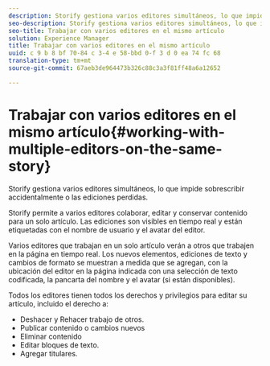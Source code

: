 ```yaml
---
description: Storify gestiona varios editores simultáneos, lo que impide sobrescribir accidentalmente o las ediciones perdidas.
seo-description: Storify gestiona varios editores simultáneos, lo que impide sobrescribir accidentalmente o las ediciones perdidas.
seo-title: Trabajar con varios editores en el mismo artículo
solution: Experience Manager
title: Trabajar con varios editores en el mismo artículo
uuid: c 9 b 8 bf 70-84 c 3-4 e 58-bbd 0-f 3 d 0 ea 74 fc 68
translation-type: tm+mt
source-git-commit: 67aeb3de964473b326c88c3a3f81ff48a6a12652

---
```



# Trabajar con varios editores en el mismo artículo{#working-with-multiple-editors-on-the-same-story}

Storify gestiona varios editores simultáneos, lo que impide sobrescribir accidentalmente o las ediciones perdidas.

Storify permite a varios editores colaborar, editar y conservar contenido para un solo artículo. Las ediciones son visibles en tiempo real y están etiquetadas con el nombre de usuario y el avatar del editor.

Varios editores que trabajan en un solo artículo verán a otros que trabajen en la página en tiempo real. Los nuevos elementos, ediciones de texto y cambios de formato se muestran a medida que se agregan, con la ubicación del editor en la página indicada con una selección de texto codificada, la pancarta del nombre y el avatar (si están disponibles).

Todos los editores tienen todos los derechos y privilegios para editar su artículo, incluido el derecho a:

* Deshacer y Rehacer trabajo de otros.
* Publicar contenido o cambios nuevos
* Eliminar contenido
* Editar bloques de texto.
* Agregar titulares.

